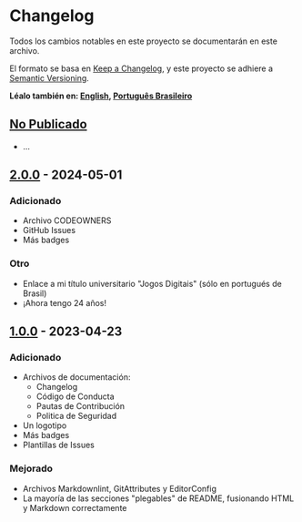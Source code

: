 # Changelog

Todos los cambios notables en este proyecto se documentarán en este archivo.

El formato se basa en [Keep a Changelog], y este proyecto se adhiere a [Semantic
Versioning].

**Léalo también en: [English], [Português Brasileiro]**

## [No Publicado]

- ...

## [2.0.0] - 2024-05-01

### Adicionado

- Archivo CODEOWNERS
- GitHub Issues
- Más badges

### Otro

- Enlace a mi título universitario "Jogos Digitais" (sólo en portugués de Brasil)
- ¡Ahora tengo 24 años!

## [1.0.0] - 2023-04-23

### Adicionado

- Archivos de documentación:
  - Changelog
  - Código de Conducta
  - Pautas de Contribución
  - Politica de Seguridad
- Un logotipo
- Más badges
- Plantillas de Issues

### Mejorado

- Archivos Markdownlint, GitAttributes y EditorConfig
- La mayoría de las secciones "plegables" de README, fusionando HTML y Markdown correctamente

[Keep a Changelog]: https://keepachangelog.com/en/1.1.0/
[Semantic Versioning]: https://semver.org/spec/v2.0.0.html
[English]: CHANGELOG.md
[Português Brasileiro]: CHANGELOG.PT-BR.md
[No Publicado]: https://github.com/Mestre-Tramador/Mestre-Tramador/compare/v2.0.0...HEAD
[2.0.0]: https://github.com/Mestre-Tramador/Mestre-Tramador/compare/v1.0.0...v2.0.0
[1.0.0]: https://github.com/Mestre-Tramador/Mestre-Tramador/releases/tag/v1.0.0
